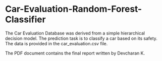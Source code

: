 # Car-Evaluation-Random-Forest-Classifier

The Car Evaluation Database was derived from a simple hierarchical decision model. The
prediction task is to classify a car based on its safety. The data is provided in the
car_evaluation.csv file.

The PDF document contains the final report written by Devcharan K.

